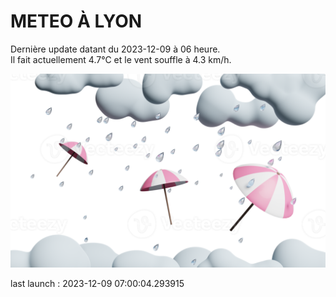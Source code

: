 # METEO À LYON

Dernière update datant du 2023-12-09 à 06 heure.  
Il fait actuellement 4.7°C et le vent souffle à 4.3 km/h.      

![](./.github/rain.png)

last launch : 2023-12-09 07:00:04.293915
